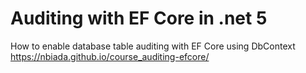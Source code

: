 # Auditing with EF Core in .net 5

How to enable database table auditing with EF Core using DbContext   
https://nbiada.github.io/course_auditing-efcore/
